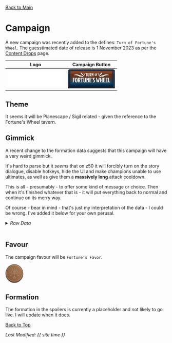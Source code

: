 [Back to Main](index.md)

# Campaign

A new campaign was recently added to the defines: `Turn of Fortune's Wheel`. The guesstimated date of release is 1 November 2023 as per the [Content Drops](contentdrops.md) page.

| Logo | Campaign Button |
|---|---|
| ![Fortune's Wheel Campaign Logo](images/campaign_fortuneswheel/logo.png) | ![Favour Icon](images/campaign_fortuneswheel/campaign_button.png) |

## Theme

It seems it will be Planescape / Sigil related - given the reference to the Fortune's Wheel tavern.

## Gimmick

A recent change to the formation data suggests that this campaign will have a very weird gimmick.

It's hard to parse but it *seems* that on z50 it will forcibly turn on the story dialogue, disable hotkeys, hide the UI and make champions unable to use ultimates, as well as give them a **massively long** attack cooldown.

This is all - presumably - to offer some kind of message or choice. Then when it's finished whatever that is - it will put everything back to normal and continue on its merry way.

Of course - bear in mind - that's just my interpretation of the data - I could be wrong. I've added it below for your own perusal.

<details><summary><em>Raw Data</em></summary><p><pre>
"game_change_data": [
	{
		"by_area": [
			{
				"min_area": 1,
				"force": false
			},
			{
				"min_area": 50,
				"force": true
			}
		],
		"loop_at": 51,
		"type": "force_cinematics"
	},
	{
		"by_area": [
			{
				"min_area": 1,
				"enabled": true
			},
			{
				"min_area": 50,
				"enabled": false
			}
		],
		"loop_at": 51,
		"type": "disable_hotkeys"
	},
	{
		"max_area": 50,
		"min_area": 50,
		"type": "hide_ui"
	},
	{
		"effects": [
			{
				"effect_string": "increase_attack_cooldown,1000000"
			},
			{
				"effect_string": "disable_hero_properties,0,0,0,0,1"
			}
		],
		"loop_at": 51,
		"type": "slot_effects_by_area",
		"area_slot_effects": [
			{
				"max_area": 50,
				"slot_effects": [
					{
						"slots": [
							0,
							1,
							2,
							3,
							4,
							5,
							6,
							7,
							8,
							9
						],
						"effect_index": 0
					}
				],
				"min_area": 50
			}
		]
	},
	{
		"by_area": [
			{
				"max_area": 50,
				"slots": [
					0,
					1,
					2,
					3,
					4,
					5,
					6,
					7,
					8,
					9
				],
				"min_area": 50,
				"locked": true
			}
		],
		"loop_at": 51,
		"type": "locked_slots"
	}
],
</pre></p></details><br/>

## Favour

The campaign favour will be `Fortune's Favor`.

![Favour Icon](images/campaign_fortuneswheel/icon_favour.png)

## Formation

The formation in the spoilers is currently a placeholder and not likely to go live. I will update when it does.


[Back to Top](#top)

*Last Modified: {{ site.time }}*